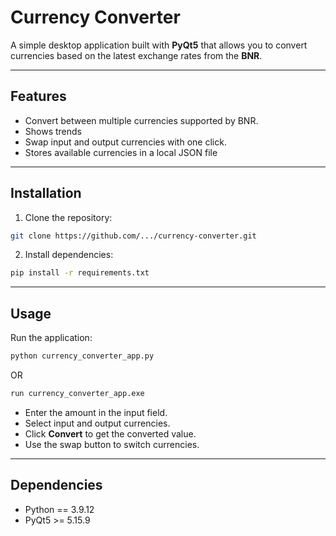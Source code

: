 # Currency Converter

A simple desktop application built with **PyQt5** that allows you to convert currencies based on the latest exchange rates from the **BNR**.


---

## Features

* Convert between multiple currencies supported by BNR.
* Shows trends
* Swap input and output currencies with one click.
* Stores available currencies in a local JSON file

---

## Installation

1. Clone the repository:

```bash
git clone https://github.com/.../currency-converter.git
```


2. Install dependencies:

```bash
pip install -r requirements.txt
```

---

## Usage

Run the application:

```bash
python currency_converter_app.py 
```
 OR
```bash
run currency_converter_app.exe
```

* Enter the amount in the input field.
* Select input and output currencies.
* Click **Convert** to get the converted value.
* Use the swap button to switch currencies.



---
## Dependencies

* Python == 3.9.12
* PyQt5 >= 5.15.9

